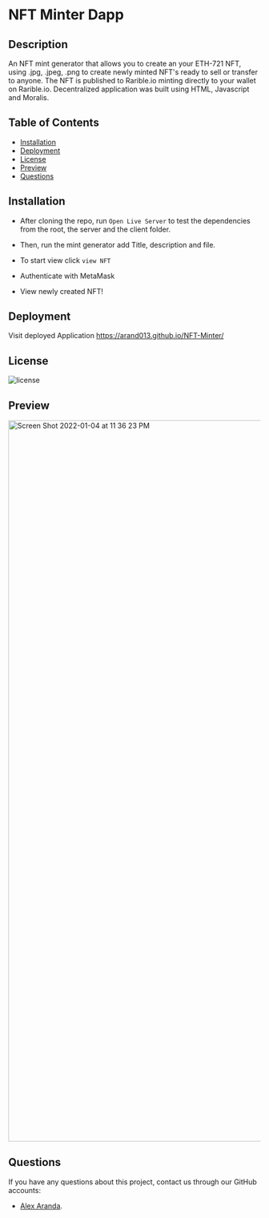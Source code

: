 # NFT Minter Dapp

## Description
An NFT mint generator that allows you to create an your ETH-721 NFT, using .jpg, .jpeg, .png to create newly minted NFT's ready to sell or transfer to anyone. The NFT is published to Rarible.io minting directly to your wallet on Rarible.io. Decentralized application was built using HTML, Javascript and Moralis. 
 

  ## Table of Contents

* [Installation](#installation)
* [Deployment](#deployment)
* [License](#license)
* [Preview](#preview)
* [Questions](#questions)


## Installation 
- After cloning the repo, run `Open Live Server` to test the dependencies from the root, the server and the client folder.

- Then, run the mint generator add Title, description and file.

- To start view click `view NFT`

- Authenticate with MetaMask

- View newly created NFT!


## Deployment
Visit deployed Application https://arand013.github.io/NFT-Minter/ 

## License
![license](https://img.shields.io/badge/license-MIT-brightgreen)

## Preview
<img width="1440" alt="Screen Shot 2022-01-04 at 11 36 23 PM" src="https://user-images.githubusercontent.com/81955843/148178409-82bc1ebc-a861-4cbb-88ad-a9cd96e71b0a.png">


## Questions
If you have any questions about this project, contact us through our GitHub accounts:

 * [Alex Aranda](https://github.com/arand013).